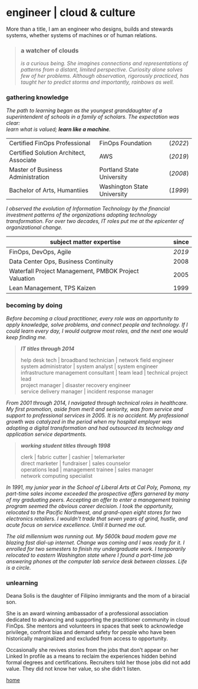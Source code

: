 # engineer  |   cloud & culture

More than a title, I am an engineer who designs, builds and stewards systems, whether systems of machines or of human relations. 

>### a watcher of clouds
>
>_is a curious being. She imagines connections and representations of patterns from a distant, limited perspective. Curiosity alone solves few of her problems. Although observation, rigorously practiced, has taught her to predict storms and importantly, rainbows as well._ 


### gathering knowledge 
_The path to learning began as the youngest granddaughter of a superintendent of schools in a family of scholars. The expectation was clear:   
learn what is valued; **learn like a machine**._


|           |   |   | 
|-----------------------------------------|---|---|
| Certified FinOps Professional           |FinOps Foundation    | (_2022_)  
| Certified Solution Architect, Associate | AWS   | (_2019_)  
| Master of Business Administration       | Portland State University  | (_2008_)  
| Bachelor of Arts, Humantiies     | Washington State University  | (_1999_)   


_I observed the evolution of Information Technology by the financial investment patterns of the organizations adopting technology transformation. For over two decades, IT roles put me at the epicenter of organizational change._


|subject matter expertise           |   |since   | 
|-----------------------------------------|---|---|
| FinOps, DevOps, Agile            |    | _2019_  
| Data Center Ops, Business Continuity |    | 2008  
| Waterfall Project Management, PMBOK Project Valuation       |   | 2005  
| Lean Management, TPS Kaizen    |   | 1999

### becoming by doing

_Before becoming a cloud practitioner, every role was an opportunity to apply knowledge, solve problems, and connect people and technology. If I could learn every day, I would outgrow most roles, and the next one would keep finding me._  

>
>***IT titles through 2014***  
>
>help desk tech  |  broadband technician  |  network field engineer  
>system administrator  |  system analyst  |  system engineer  
>infrastructure management consultant  |  team lead  |  technical project lead  
>project manager  |  disaster recovery engineer  
>service delivery manager  |  incident response manager  

_From 2001 through 2014, I navigated through technical roles in healthcare. My first promotion, aside from merit and seniority, was from service and support to professional services in 2005. It is no accident. My professional growth was catalyzed in the period when my hospital employer was adopting a digital transformation and had outsourced its technology and application service departments._
>***working student titles through 1998***  
>
>clerk  |  fabric cutter  |  cashier  |  telemarketer  
>direct marketer  |  fundraiser  |  sales counselor  
>operations lead  |  management trainee  |  sales manager  
>network computing specialist
>
_In 1991, my junior year in the School of Liberal Arts at Cal Poly, Pomona, my part-time sales income exceeded the prospective offers garnered by many of my graduating peers. Accepting an offer to enter a management training program seemed the obvious career decision. I took the opportunity, relocated to the Pacific Northwest, and grand-open eight stores for two electronics retailers. I wouldn't trade that seven years of grind, hustle, and acute focus on service excellence. Until it burned me out._  


_The old millennium was running out. My 5600k baud modem gave me blazing fast dial-up internet. Change was coming and I was ready for it. I enrolled for two semesters to finish my undergraduate work. I temporarily relocated to eastern Washington state where I found a part-time job answering phones at the computer lab service desk between classes. Life is a circle._


### unlearning

<!--  this is a generative space. thoughtful, intentional, creative solutions to challenging, incomplete systems are held here.  -->



Deana Solis is the daughter of Filipino immigrants and the mom of a biracial son.

She is an award winning ambassador of a professional association dedicated to advancing and supporting the practitioner community in cloud FinOps. She mentors and volunteers in spaces that seek to acknowledge privilege, confront bias and demand safety for people who have been historically marginalized and excluded from access to opportunity.

Occasionally she revives stories from the jobs that don't appear on her Linked In profile as a means to reclaim the experiences hidden behind formal degrees and certifications. Recruiters told her those jobs did not add value. They did not know her value, so she didn't listen.


[home](https://deeesolis.github.io/portfolio/)